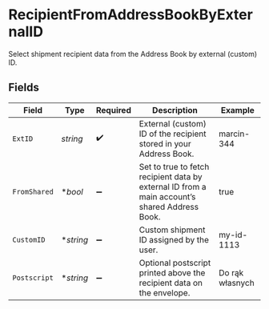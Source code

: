 # RecipientFromAddressBookByExternalID

Select shipment recipient data from the Address Book by external (custom) ID.


## Fields

| Field                                                                                         | Type                                                                                          | Required                                                                                      | Description                                                                                   | Example                                                                                       |
| --------------------------------------------------------------------------------------------- | --------------------------------------------------------------------------------------------- | --------------------------------------------------------------------------------------------- | --------------------------------------------------------------------------------------------- | --------------------------------------------------------------------------------------------- |
| `ExtID`                                                                                       | *string*                                                                                      | :heavy_check_mark:                                                                            | External (custom) ID of the recipient stored in your Address Book.                            | marcin-344                                                                                    |
| `FromShared`                                                                                  | **bool*                                                                                       | :heavy_minus_sign:                                                                            | Set to true to fetch recipient data by external ID from a main account’s shared Address Book. | true                                                                                          |
| `CustomID`                                                                                    | **string*                                                                                     | :heavy_minus_sign:                                                                            | Custom shipment ID assigned by the user.                                                      | my-id-1113                                                                                    |
| `Postscript`                                                                                  | **string*                                                                                     | :heavy_minus_sign:                                                                            | Optional postscript printed above the recipient data on the envelope.                         | Do rąk własnych                                                                               |